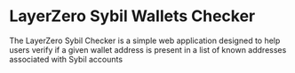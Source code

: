 # LayerZero Sybil Wallets Checker
 The LayerZero Sybil Checker is a simple web application designed to help users verify if a given wallet address is present in a list of known addresses associated with Sybil accounts
